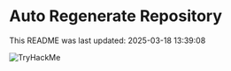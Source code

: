 # Auto Regenerate Repository

This README was last updated: 2025-03-18 13:39:08

 ![TryHackMe](https://tryhackme.com/badge/533634)